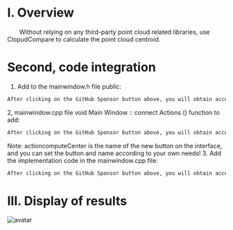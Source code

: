 #  I. Overview 

   Without relying on any third-party point cloud related libraries, use ClopudCompare to calculate the point cloud centroid. 

#  Second, code integration 

 1. Add to the mainwindow.h file public: 

  ```python  
After clicking on the GitHub Sponsor button above, you will obtain access permissions to my private code repository ( https://github.com/slowlon/my_code_bar ) to view this blog code. By searching the code number of this blog, you can find the code you need, code number is: 2024020309574130574
  ```  
 2, mainwindow.cpp file void Main Window :: connect Actions () function to add: 

  ```python  
After clicking on the GitHub Sponsor button above, you will obtain access permissions to my private code repository ( https://github.com/slowlon/my_code_bar ) to view this blog code. By searching the code number of this blog, you can find the code you need, code number is: 2024020309574130574
  ```  
 Note: actioncomputeCenter is the name of the new button on the interface, and you can set the button and name according to your own needs! 3. Add the implementation code in the mainwindow.cpp file: 

  ```python  
After clicking on the GitHub Sponsor button above, you will obtain access permissions to my private code repository ( https://github.com/slowlon/my_code_bar ) to view this blog code. By searching the code number of this blog, you can find the code you need, code number is: 2024020309574130574
  ```  
#  III. Display of results 

 ![avatar]( ff7728051bce4838a8c35df4b4375546.gif) 

